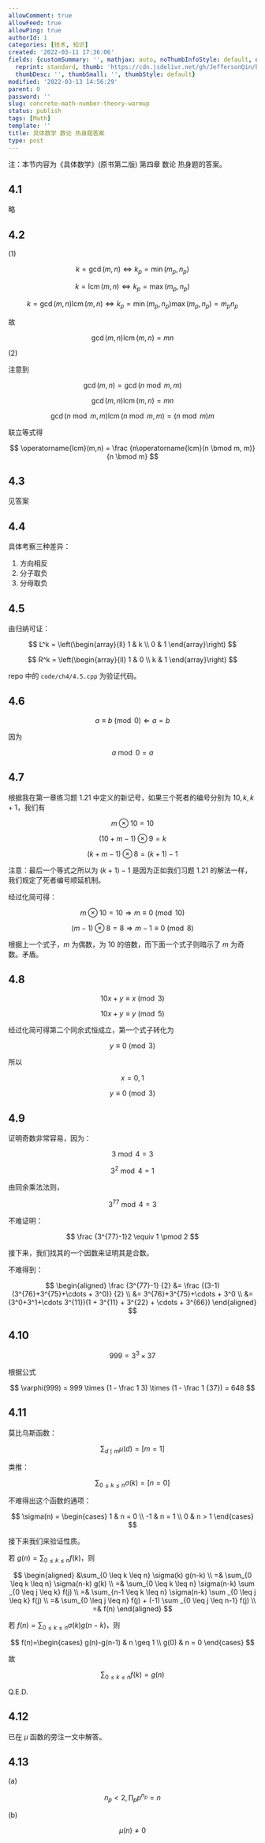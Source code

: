 ```yaml
---
allowComment: true
allowFeed: true
allowPing: true
authorId: 1
categories: [技术, 知识]
created: '2022-03-11 17:36:06'
fields: {customSummary: '', mathjax: auto, noThumbInfoStyle: default, outdatedNotice: 'no',
  reprint: standard, thumb: 'https://cdn.jsdelivr.net/gh/JeffersonQin/blog-asset@latest/usr/picgo/concrete-math.png',
  thumbDesc: '', thumbSmall: '', thumbStyle: default}
modified: '2022-03-13 14:56:29'
parent: 0
password: ''
slug: concrete-math-number-theory-warmup
status: publish
tags: [Math]
template: ''
title: 具体数学 数论 热身题答案
type: post
---
```

注：本节内容为《具体数学》(原书第二版) 第四章 数论 热身题的答案。

## 4.1

略

## 4.2

(1)

$$
	k = \gcd(m,n) \Leftrightarrow k_p = \min (m_p, n_p)
$$

$$
	k = \operatorname{lcm}(m,n) \Leftrightarrow k_p = \max (m_p, n_p)
$$

$$
	k = \gcd(m,n) \operatorname{lcm}(m,n) \Leftrightarrow k_p = \min (m_p, n_p) \max (m_p, n_p) = m_pn_p
$$

故

$$
	\gcd(m,n) \operatorname{lcm}(m,n) = mn
$$

(2)

注意到

$$
	\gcd(m,n) = \gcd(n \bmod m, m)
$$

$$
	\gcd(m,n) \operatorname{lcm}(m,n) = mn
$$

$$
	\gcd(n \bmod m, m)\operatorname{lcm}(n \bmod m, m) = (n \bmod m) m
$$

联立等式得

$$
	\operatorname{lcm}(m,n) = \frac {n\operatorname{lcm}(n \bmod m, m)} {n \bmod m}
$$

## 4.3

见答案

## 4.4

具体考察三种差异：

1. 方向相反
2. 分子取负
3. 分母取负

## 4.5

由归纳可证：

$$
	L^k = \left(\begin{array}{ll}
	1 & k \\
	0 & 1
	\end{array}\right)
$$

$$
	R^k = \left(\begin{array}{ll}
	1 & 0 \\
	k & 1
	\end{array}\right)
$$

repo 中的 `code/ch4/4.5.cpp` 为验证代码。

## 4.6

$$
	a \equiv b \pmod 0 \Leftarrow a = b
$$

因为

$$
	a \bmod 0 = a
$$

## 4.7

根据我在第一章练习题 1.21 中定义的新记号，如果三个死者的编号分别为 $10, k, k+1$，我们有

$$
	m \otimes 10 = 10
$$

$$
	(10 + m - 1) \otimes 9 = k
$$

$$
	(k + m - 1) \otimes 8 = (k + 1) - 1
$$

注意：最后一个等式之所以为 $(k+1)-1$ 是因为正如我们习题 1.21 的解法一样，我们规定了死者编号顺延机制。

经过化简可得：

$$
	m \otimes 10 = 10 \Rightarrow m \equiv 0 \pmod {10}
$$

$$
	(m-1) \otimes 8 = 8 \Rightarrow m - 1 \equiv 0 \pmod 8
$$

根据上一个式子，$m$ 为偶数，为 10 的倍数，而下面一个式子则暗示了 $m$ 为奇数。矛盾。

## 4.8

$$
	10x + y \equiv x \pmod 3
$$

$$
	10x + y \equiv y \pmod 5
$$

经过化简可得第二个同余式恒成立，第一个式子转化为

$$
	y \equiv 0 \pmod 3
$$

所以

$$
	x = 0, 1
$$

$$
	y \equiv 0 \pmod 3
$$

## 4.9

证明奇数非常容易，因为：

$$
	3 \bmod 4 = 3
$$

$$
	3 ^ 2 \bmod 4 = 1
$$

由同余乘法法则，

$$
	3 ^ {77} \bmod 4 = 3
$$

不难证明：

$$
	\frac {3^{77}-1}2 \equiv 1 \pmod 2
$$

接下来，我们找其的一个因数来证明其是合数。

不难得到：

$$
	\begin{aligned}
		\frac {3^{77}-1} {2} &= \frac {(3-1)(3^{76}+3^{75}+\cdots + 3^0)} {2} \\
		&= 3^{76}+3^{75}+\cdots + 3^0 \\ 
		&= (3^0+3^1+\cdots 3^{11})(1 + 3^{11} + 3^{22} + \cdots + 3^{66})
	\end{aligned}
$$

## 4.10

$$
	999 = 3^3 \times 37
$$

根据公式

$$
	\varphi(999) = 999 \times (1 - \frac 1 3) \times (1 - \frac 1 {37}) = 648
$$

## 4.11

莫比乌斯函数：

$$
	\sum_{d \mid m} \mu (d) = [m = 1]
$$

类推：

$$
	\sum_{0 \leq k \leq n} \sigma(k) = [n=0]
$$

不难得出这个函数的通项：

$$
	\sigma(n) = \begin{cases}
		1 & n = 0 \\ -1 & n = 1 \\ 0 & n > 1
	\end{cases}
$$

接下来我们来验证性质。

若 $g(n) = \sum_{0 \leq k \leq n} f(k)$，则

$$
	\begin{aligned}
		&\sum_{0 \leq k \leq n} \sigma(k) g(n-k) \\ 
		=& \sum_{0 \leq k \leq n} \sigma(n-k) g(k) \\ 
		=& \sum_{0 \leq k \leq n} \sigma(n-k) \sum _{0 \leq j \leq k} f(j) \\ 
		=& \sum_{n-1 \leq k \leq n} \sigma(n-k) \sum _{0 \leq j \leq k} f(j) \\
		=& \sum_{0 \leq j \leq n} f(j) + (-1) \sum _{0 \leq j \leq n-1} f(j) \\ 
		=& f(n)
	\end{aligned}
$$

若 $f(n) = \sum_{0 \leq k \leq n} \sigma(k) g(n-k)$，则

$$
	f(n)=\begin{cases}
		g(n)-g(n-1) & n \geq 1 \\ g(0) & n = 0
	\end{cases}
$$

故

$$
	\sum_{0 \leq k \leq n} f(k) = g(n)
$$

Q.E.D.

## 4.12

已在 $\mu$ 函数的旁注一文中解答。

## 4.13

(a)

$$
	n_p < 2, \prod_p p^{n_p} = n
$$

(b)

$$
	\mu(n) \neq 0
$$
